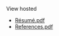 View hosted

- [Résumé.pdf](https://safareli.github.io/resume/)
- [References.pdf](https://safareli.github.io/resume/references)
